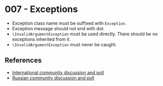 # 007 - Exceptions

- Exception class name must be suffixed with `Exception`.
- Exception message should not end with dot.
- `\InvalidArgumentException` must be used directly. There should be no exceptions inherited from it.
- `\InvalidArgumentException` must never be caught.

## References

- [International community discussion and poll](https://forum.yiiframework.com/t/naming-exceptions/126613/6)
- [Russian community discussion and poll](https://yiiframework.ru/forum/viewtopic.php?f=39&t=51290)
